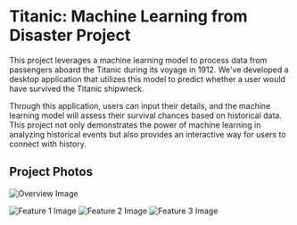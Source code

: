 # Titanic: Machine Learning from Disaster Project

This project leverages a machine learning model to process data from passengers aboard the Titanic during its voyage in 1912. We've developed a desktop application that utilizes this model to predict whether a user would have survived the Titanic shipwreck.

Through this application, users can input their details, and the machine learning model will assess their survival chances based on historical data. This project not only demonstrates the power of machine learning in analyzing historical events but also provides an interactive way for users to connect with history.

## Project Photos

![Overview Image](/overview_image.jpg) 

![Feature 1 Image](path/to/your/feature1_image.jpg) 
![Feature 2 Image](path/to/your/feature2_image.jpg)
![Feature 3 Image](path/to/your/feature2_image.jpg) 
